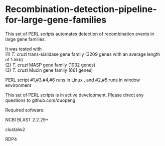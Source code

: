 # Recombination-detection-pipeline-for-large-gene-families
This set of PERL scripts automates detection of recombination events in large gene families. 

It was tested with <br>
(1) <i>T. cruzi</i> trans-sialidase gene family (3209 genes with an average length of 1.5kb)<br>
(2) <i>T. cruzi</i> MASP gene family (1032 genes) <br>
(3) <i>T. cruzi</i> Mucin gene family (661 genes)

PERL script #1,#3,#4,#6 runs in Linux , and  #2,#5 runs in window environment

This set of PERL scripts is in active development. Please direct any questions to github.com/duopeng

Required software:

NCBI BLAST 2.2.29+

clustalw2

RDP4
